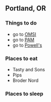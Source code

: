 ## Portland, OR

### Things to do
 - go to [OMSI](http://www.omsi.edu/)
 - go to [PAM](http://portlandartmuseum.org/)
 - go to [Powell's](http://www.powells.com/locations/powells-city-of-books)

### Places to eat
 - Tasty and Sons
 - Pips
 - Broder Nord

### Places to sleep
